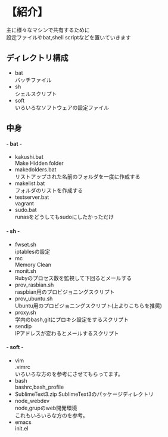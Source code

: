 # 【紹介】
主に様々なマシンで共有するために  
設定ファイルやbat,shell scriptなどを置いていきます  

## ディレクトリ構成
* bat  
バッチファイル
* sh  
シェルスクリプト
* soft  
いろいろなソフトウェアの設定ファイル

## 中身

#### **- bat -**  

* kakushi.bat  
Make Hidden folder  
* makedolders.bat  
リストアップされた名前のフォルダを一度に作成する
* makelist.bat  
フォルダのリストを作成する
* testserver.bat  
vagrant  
* sudo.bat  
runasをどうしてもsudoにしたかっただけ   

#### **- sh -**  

* fwset.sh  
iptablesの設定
* mc  
Memory Clean
* monit.sh  
Rubyのプロセス数を監視して下回るとメールする
* prov_rasbian.sh  
raspbian用のプロビジョニングスクリプト
* prov_ubuntu.sh  
Ubuntu用のプロビジョニングスクリプト(上よりこちらを推奨)
* proxy.sh  
学内のbash,gitにプロキシ設定をするスクリプト
* sendip  
IPアドレスが変わるとメールするスクリプト

#### **- soft -**  

* vim  
.vimrc  
いろいろな方のを参考にさせてもらってます。  
* bash  
bashrc,bash_profile  
* SublimeText3.zip
SublimeText3のパッケージディレクトリ  
* node_webdev  
node,grupのweb開発環境  
これもいろいろな方のを参考。  
* emacs  
init.el
